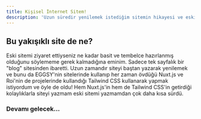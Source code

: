 ```yaml
---
title: Kişisel İnternet Sitem!
description: 'Uzun süredir yenilemek istediğim sitemin hikayesi ve eski sitelerim hakkında bir yazı'
---
```


## Bu yakışıklı site de ne?
Eski sitemi ziyaret ettiyseniz ne kadar basit ve tembelce hazırlanmış olduğunu söylememe gerek kalmadığına eminim. Sadece tek sayfalık bir "blog" sitesinden ibaretti. Uzun zamandır siteyi baştan yazarak yenilemek ve bunu da EGGSY'nin sitelerinde kullanıp her zaman övdüğü Nuxt.js ve Roi'nin de projelerinde kullandığı Tailwind CSS kullanarak yapmak istiyordum ve öyle de oldu! Hem Nuxt.js'in hem de Tailwind CSS'in getirdiği kolaylıklarla siteyi yazmam eski sitemi yazmamdan çok daha kısa sürdü.

### Devamı gelecek...
